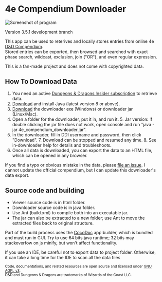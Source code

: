 # 4e Compendium Downloader #

![Screenshot of program](https://raw.githubusercontent.com/Sheep-y/trpg-dnd-4e-db/master/res/img/History%20-%20v3.5%20viewer.png)

Version 3.5.1 development branch

This app can be used to reterives and locally stores entries from online 4e [D&D Compendium](http://www.wizards.com/dndinsider/compendium/database.aspx).
 <br/>
Stored entries can be exported, then browsed and searched with exact phase search, wildcast, exclusion, join ("OR"), and even regular expression.

This is a fan-made project and does not come with copyrighted data.

## How To Download Data ##

1. You need an active [Dungeons & Dragons Insider subscription](http://ddi.wizards.com/) to retrieve data.
2. [Download](http://www.java.com/) and install Java (latest version 8 or above).
3. [Download](https://github.com/Sheep-y/trpg-dnd-4e-db/releases/) the downloader exe (Windows) or downloader jar (Linux/Mac).
4. Open a folder for the downloader, put it in, and run it.
   5. Jar version: If double clicking the jar file does not work, open console and run "java -jar 4e_compendium_downloader.jar".
6. In the downloader, fill in DDI username and password, then click "Download".
   7. Download can be stopped and resumed any time.
   8. See in-downloader help for details and troubleshoots.
9. Once all data is downloaded, you can export the data to an HTML file, which can be opened in any browser.

If you find a typo or obvious mistake in the data, please [file an issue](https://github.com/Sheep-y/trpg-dnd-4e-db/issues/).
I cannot update the official compendium, but I can update this downloader's data export.

## Source code and building ##

* Viewer source code is in html folder.
* Downloader source code is in java folder.
* Use Ant (build.xml) to compile both into an executable jar.
* The jar can also be extracted to a new folder; use Ant to move the extracted files back to original structure.

Part of the build process uses the [CocoDoc](https://github.com/Sheep-y/CocoDoc/) app builder, which is bundled and must run in GUI.
Try to use 64 bits java runtime; 32 bits may stackoverfow on js minify, but won't affect functionality.

If you use an IDE, be careful not to export data to project folder.
Otherwise, it can take a long time for the IDE to scan all the data files.

<small>
Code, documentations, and related resources are open source and licensed under <a href="https://www.gnu.org/licenses/agpl-3.0.en.html">GNU AGPL v3</a>. <br/>
D&D and Dungeons & Dragons are trademarks of Wizards of the Coast LLC.
</small>